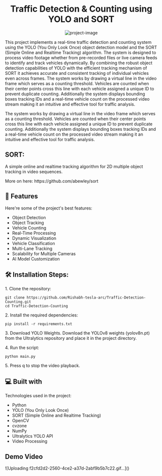 <h1 align="center" id="title">Traffic Detection &amp; Counting using YOLO and SORT</h1>

<p align="center"><img src="https://socialify.git.ci/Rishabh-tesla-arc/Traffic-Detection-Counting/image?font=Bitter&amp;forks=1&amp;issues=1&amp;language=1&amp;name=1&amp;owner=1&amp;pattern=Floating+Cogs&amp;pulls=1&amp;stargazers=1&amp;theme=Dark" alt="project-image"></p>

<p id="description">This project implements a real-time traffic detection and counting system using the YOLO (You Only Look Once) object detection model and the SORT (Simple Online and Realtime Tracking) algorithm. The system is designed to process video footage whether from pre-recorded files or live camera feeds to identify and track vehicles dynamically. By combining the robust object detection capabilities of YOLO with the efficient tracking mechanism of SORT it achieves accurate and consistent tracking of individual vehicles even across frames. The system works by drawing a virtual line in the video frame which serves as a counting threshold. Vehicles are counted when their center points cross this line with each vehicle assigned a unique ID to prevent duplicate counting. Additionally the system displays bounding boxes tracking IDs and a real-time vehicle count on the processed video stream making it an intuitive and effective tool for traffic analysis.</p>
<p id="description">The system works by drawing a virtual line in the video frame which serves as a counting threshold. Vehicles are counted when their center points cross this line with each vehicle assigned a unique ID to prevent duplicate counting. Additionally the system displays bounding boxes tracking IDs and a real-time vehicle count on the processed video stream making it an intuitive and effective tool for traffic analysis.</p>

  
  
<h2> SORT:</h2>
<p>A simple online and realtime tracking algorithm for 2D multiple object tracking in video sequences.
<p>More on here: https://github.com/abewley/sort</p>

<h2>🧐 Features</h2>
Here're some of the project's best features:

*   Object Detection
*   Object Tracking
*   Vehicle Counting
*   Real-Time Processing
*   Dynamic Visualization
*   Vehicle Classification
*   Multi-Lane Tracking
*   Scalability for Multiple Cameras
*   AI Model Customization

<h2>🛠️ Installation Steps:</h2>

<p>1. Clone the repository:</p>

```
git clone https://github.com/Rishabh-tesla-arc/Traffic-Detection-Counting.git
cd Traffic-Detection-Counting 
```

<p>2. Install the required dependencies:</p>

```
pip install -r requirements.txt
```

<p>3. Download YOLO Weights. Download the YOLOv8 weights (yolov8n.pt) from the Ultralytics repository and place it in the project directory.</p>

<p>4. Run the script:</p>

```
python main.py
```

<p>5. Press q to stop the video playback.</p>

  
<h2>💻 Built with</h2>

Technologies used in the project:

*   Python
*   YOLO (You Only Look Once)
*   SORT (Simple Online and Realtime Tracking)
*   OpenCV
*   cvzone
*   NumPy
*   Ultralytics YOLO API
*   Video Processing

<h2>Demo Video</h2>
![Uploading f2cfd2d2-2560-4ce2-a37d-2abf9b5b7c22.gif…]()

